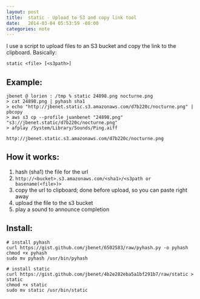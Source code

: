 ```yaml
---
layout: post
title:  static - Upload to S3 and copy link tool
date:   2014-03-04 05:53:59 -08:00
categories: note
---
```


I use a script to upload files to an S3 bucket and copy the link to the clipboard. Basically:

```
static <file> [<s3path>]
```

## Example:

```
jbenet @ lorien : /tmp % static 24898.png nocturne.png
> cat 24898.png | pyhash sha1
> echo "http://jbenet.static.s3.amazonaws.com/d7b220c/nocturne.png" | pbcopy
> aws s3 cp --profile juanbenet "24898.png" "s3://jbenet.static/d7b220c/nocturne.png"
> afplay /System/Library/Sounds/Ping.aiff

http://jbenet.static.s3.amazonaws.com/d7b220c/nocturne.png
```

## How it works:

1. hash (sha1) the file for the url
1. `http://<bucket>.s3.amazonaws.com/<sha1>/<s3path or basename(<file>)>`
1. copy the url to clipboard; done before upload, so you can paste right away
1. upload the file to the s3 bucket
1. play a sound to announce completion

## Install:

```
# install pyhash
curl https://gist.github.com/jbenet/6502583/raw/pyhash.py -o pyhash
chmod +x pyhash
sudo mv pyhash /usr/bin/pyhash

# install static
curl https://gist.github.com/jbenet/4b2e282eba5a1bf291b7/raw/static > static
chmod +x static
sudo mv static /usr/bin/static
```

<script src="https://gist.github.com/jbenet/4b2e282eba5a1bf291b7.js"></script>
